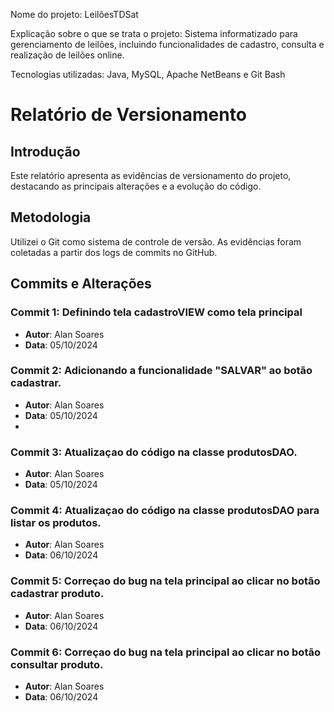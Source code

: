 Nome do projeto: LeilõesTDSat

Explicação sobre o que se trata o projeto: Sistema informatizado para gerenciamento de leilões, incluindo funcionalidades de cadastro, consulta e realização de leilões online.

Tecnologias utilizadas: Java, MySQL, Apache NetBeans e Git Bash

# Relatório de Versionamento

## Introdução
Este relatório apresenta as evidências de versionamento do projeto, destacando as principais alterações e a evolução do código.

## Metodologia
Utilizei o Git como sistema de controle de versão. As evidências foram coletadas a partir dos logs de commits no GitHub.

## Commits e Alterações
### Commit 1: Definindo  tela cadastroVIEW como tela principal
- **Autor**: Alan Soares
- **Data**: 05/10/2024
  
### Commit 2: Adicionando a funcionalidade "SALVAR" ao botão cadastrar.
- **Autor**: Alan Soares
- **Data**: 05/10/2024
- 
### Commit 3: Atualizaçao do código na classe produtosDAO.
- **Autor**: Alan Soares
- **Data**: 05/10/2024

### Commit 4: Atualizaçao do código na classe produtosDAO para listar os produtos.
- **Autor**: Alan Soares
- **Data**: 06/10/2024
  
### Commit 5: Correçao do bug na tela principal ao clicar no botão cadastrar produto.
- **Autor**: Alan Soares
- **Data**: 06/10/2024

### Commit 6: Correçao do bug na tela principal ao clicar no botão consultar produto.
- **Autor**: Alan Soares
- **Data**: 06/10/2024

